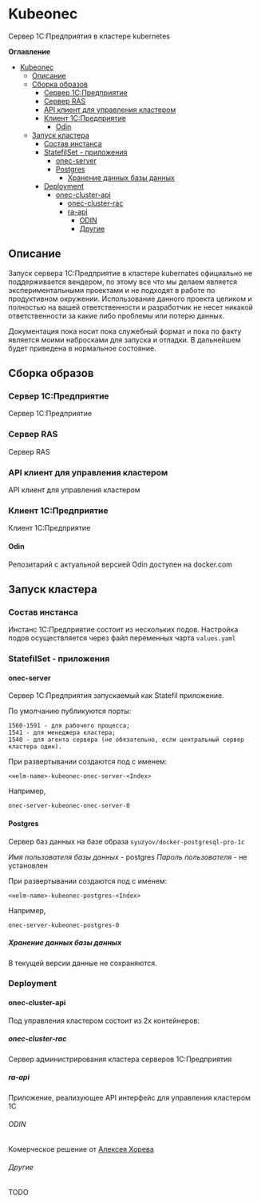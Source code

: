 # Kubeonec

Сервер 1С:Предприятия в кластере kubernetes

**Оглавление**

- [Kubeonec](#kubeonec)
  - [Описание](#описание)
  - [Сборка образов](#сборка-образов)
    - [Сервер 1С:Предприятие](#сервер-1спредприятие)
    - [Сервер RAS](#сервер-ras)
    - [API клиент для управления кластером](#api-клиент-для-управления-кластером)
    - [Клиент 1С:Предприятие](#клиент-1спредприятие)
      - [Odin](#odin)
  - [Запуск кластера](#запуск-кластера)
    - [Состав инстанса](#состав-инстанса)
    - [StatefilSet - приложения](#statefilset---приложения)
      - [onec-server](#onec-server)
      - [Postgres](#postgres)
        - [Хранение данных базы данных](#хранение-данных-базы-данных)
    - [Deployment](#deployment)
      - [onec-cluster-api](#onec-cluster-api)
        - [onec-cluster-rac](#onec-cluster-rac)
        - [ra-api](#ra-api)
          - [ODIN](#odin-1)
          - [Другие](#другие)

## Описание

Запуск сервера 1С:Предприятие в кластере kubernates официально не поддерживается вендером, по этому все что мы делаем является экспериментальными проектами и не подходят в работе по продуктивном окружении. Использование данного проекта целиком и полностью на вашей ответственности и разработчик не несет никакой ответственности за какие либо проблемы или потерю данных.  

Документация пока носит пока служебный формат и пока по факту является моими набросками для запуска и отладки. В дальнейшем будет приведена в нормальное состояние.


## Сборка образов

### Сервер 1С:Предприятие 
Сервер 1С:Предприятие 

### Сервер RAS
Сервер RAS

### API клиент для управления кластером
API клиент для управления кластером

### Клиент 1С:Предприятие
Клиент 1С:Предприятие

#### Odin
Репозитарий с актуальной версией Odin доступен на docker.com

## Запуск кластера

### Состав инстанса

Инстанс 1С:Предприятие состоит из нескольких подов. Настройка подов оcуществляется через файл переменных чарта `values.yaml`


### StatefilSet - приложения

#### onec-server 

Сервер 1С:Предприятия запускаемый как Statefil приложение. 

По умолчанию публикуются порты:

```
1560-1591 - для рабочего процесса;
1541 - для менеджера кластера;
1540 - для агента сервера (не обязательно, если центральный сервер кластера один).
```

При развертывании создаются под с именем:
```
<нelm-name>-kubeonec-onec-server-<Index>
```
Например, 
```
onec-server-kubeonec-onec-server-0 
```


#### Postgres

Сервер баз данных на базе образа `syuzyov/docker-postgresql-pro-1c`

*Имя пользователя базы данных* - postgres
*Пароль пользователя* - не установлен


При развертывании создаются под с именем:
```
<нelm-name>-kubeonec-postgres-<Index>
```
Например, 
```
onec-server-kubeonec-postgres-0 
```

##### Хранение данных базы данных

В текущей версии данные не сохраняются.


### Deployment 

#### onec-cluster-api

Под управления кластером состоит из 2х контейнеров:

##### onec-cluster-rac

Сервер администрирования кластера серверов 1C:Предприятия

##### ra-api

Приложение, реализующее API интерфейс для управления кластером 1С

###### ODIN

Комерческое решение от [Алексея Хорева](https://github.com/khorevaa)

###### Другие

TODO
